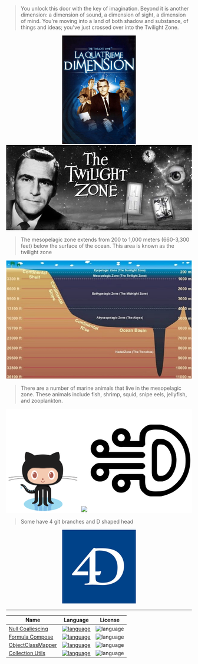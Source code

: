 > You unlock this door with the key of imagination. Beyond it is another dimension: a dimension of sound, a dimension of sight, a dimension of mind. You're moving into a land of both shadow and substance, of things and ideas; you've just crossed over into the Twilight Zone.

<p align="center">
<img src="La_Quatrieme_Dimension.jpg" width="200px" /> <img src="The_Twilight_Zone.jpg" width="640px" />
</p>

> The mesopelagic zone extends from 200 to 1,000 meters (660-3,300 feet) below the surface of the ocean. This area is known as the twilight zone
<p align="center">
<img src="The_Mesopelagic_Zone.jpg"/>
</p>

> There are a number of marine animals that live in the mesopelagic zone. These animals include fish, shrimp, squid, snipe eels, jellyfish, and zooplankton.

<p align="center">
<div align="center" style="background-color: white;">
 <img src="Octocat.png" width="200px" /> <img src="https://avatars2.githubusercontent.com/u/59135882?s=460&v=4" width="280px" /> <img src="GithubAvatarRotate.png" width="280px" />
</div>
</p>

> Some have 4 git branches and D shaped head

<p align="center"><img src="4D.jpg" width="200px" /></p>

---

|Name|Language|License|
|-|-|-|
| [Null Coaliescing][NullCoaliescing-url] | [![language][NullCoaliescing-top]][NullCoaliescing-url] | ![language][NullCoaliescing-license-shield] |
| [Formula Compose][formula_compose-url] | [![language][formula_compose-top]][formula_compose-url] | ![language][formula_compose-license-shield] |
| [ObjectClassMapper][ObjectClassMapper-url] | [![language][ObjectClassMapper-top]][ObjectClassMapper-url] | ![language][ObjectClassMapper-license-shield] |
| [Collection Utils][CollectionUtils-url] | [![language][CollectionUtils-top]][CollectionUtils-url] | ![language][CollectionUtils-license-shield] |

[NullCoaliescing-top]: https://img.shields.io/github/languages/top/mesopelagique/NullCoaliescing.svg
[NullCoaliescing-url]: NullCoaliescing
[NullCoaliescing-license-shield]: https://img.shields.io/github/license/mesopelagique/NullCoaliescing
[formula_compose-top]: https://img.shields.io/github/languages/top/mesopelagique/formula_compose.svg
[formula_compose-url]: formula_compose
[formula_compose-license-shield]: https://img.shields.io/github/license/mesopelagique/formula_compose
[CollectionUtils-top]: https://img.shields.io/github/languages/top/mesopelagique/CollectionUtils.svg
[CollectionUtils-url]: CollectionUtils
[CollectionUtils-license-shield]: https://img.shields.io/github/license/mesopelagique/CollectionUtils
[ObjectClassMapper-top]: https://img.shields.io/github/languages/top/mesopelagique/ObjectClassMapper.svg
[ObjectClassMapper-url]: ObjectClassMapper
[ObjectClassMapper-license-shield]: https://img.shields.io/github/license/mesopelagique/ObjectClassMapper

